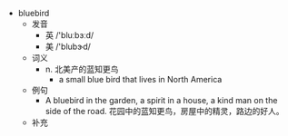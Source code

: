 - bluebird
  - 发音
    - 英 /'bluːbɜːd/
    - 美 /'blubɝd/
  - 词义
    - n. 北美产的蓝知更鸟
      - a small blue bird that lives in North America
  - 例句
    - A bluebird in the garden, a spirit in a house, a kind man on the side of the road. 花园中的蓝知更鸟，房屋中的精灵，路边的好人。
  - 补充